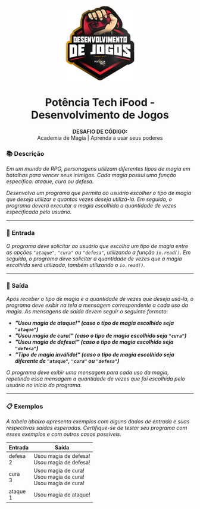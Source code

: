 <div align="center">
  <img src="../../assets/image.png" width="200"/>

  # Potência Tech iFood - Desenvolvimento de Jogos
  **DESAFIO DE CÓDIGO:** <br> Academia de Magia | Aprenda a usar seus poderes
</div>

### 📚 Descrição
*Em um mundo de RPG, personagens utilizam diferentes tipos de magia em batalhas para vencer seus inimigos. Cada magia possui uma função específica: ataque, cura ou defesa.*

*Desenvolva um programa que permita ao usuário escolher o tipo de magia que deseja utilizar e quantas vezes deseja utilizá-la. Em seguida, o programa deverá executar a magia escolhida a quantidade de vezes especificada pelo usuário.*

---

### 🔄 Entrada
*O programa deve solicitar ao usuário que escolha um tipo de magia entre as opções ```"ataque"```, ```"cura"``` ou ```"defesa"```, utilizando a função ```io.read()```. Em seguida, o programa deve solicitar a quantidade de vezes que a magia escolhida será utilizada, também utilizando o ```io.read()```.*

---

### 🚪 Saída
*Após receber o tipo de magia e a quantidade de vezes que deseja usá-la, o programa deve exibir na tela a mensagem correspondente a cada uso da magia. As mensagens de saída devem seguir o seguinte formato:*

* ***"Usou magia de ataque!" (caso o tipo de magia escolhido seja ```"ataque"```)***
* ***"Usou magia de cura!" (caso o tipo de magia escolhido seja ```"cura"```)***
* ***"Usou magia de defesa!" (caso o tipo de magia escolhido seja ```"defesa"```)***
* ***"Tipo de magia inválido!" (caso o tipo de magia escolhido seja diferente de ```"ataque"```, ```"cura"``` ou ```"defesa"```)***

*O programa deve exibir uma mensagem para cada uso da magia, repetindo essa mensagem a quantidade de vezes que foi escolhida pelo usuário no início do programa.*

---

### 📋 Exemplos
*A tabela abaixo apresenta exemplos com alguns dados de entrada e suas respectivas saídas esperadas. Certifique-se de testar seu programa com esses exemplos e com outros casos possíveis.*

| Entrada       | Saída                                                                 |
|---------------|-----------------------------------------------------------------------|
| defesa <br> 2 | Usou magia de defesa! <br> Usou magia de defesa!                      |
| cura <br> 3   | Usou magia de cura! <br> Usou magia de cura! <br> Usou magia de cura! |
| ataque <br> 1 | Usou magia de ataque!                                                 |